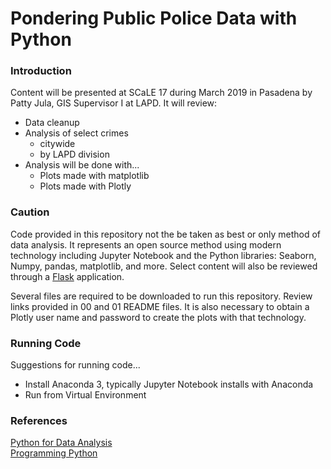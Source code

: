 # Pondering Public Police Data with Python

### Introduction 
Content will be presented at SCaLE 17 during March 2019 in Pasadena by Patty Jula, GIS Supervisor I at LAPD. It will review:

- Data cleanup
- Analysis of select crimes
  - citywide
  - by LAPD division
- Analysis will be done with...
  -  Plots made with matplotlib
  - Plots made with Plotly

### Caution
Code provided in this repository not the be taken as best or only method of data analysis. It represents an open source method using modern technology including Jupyter Notebook and the Python libraries: Seaborn, Numpy, pandas, matplotlib, and more. Select content will also be reviewed through a [Flask](http://flask.pocoo.org/) application.  

Several files are required to be downloaded to run this repository. Review links provided in 00 and 01 README files. It is also necessary to obtain a Plotly user name and password to create the plots with that technology.

### Running Code
Suggestions for running code...
- Install Anaconda 3, typically Jupyter Notebook installs with Anaconda
- Run from Virtual Environment



### References
[Python for Data Analysis](http://wesmckinney.com/pages/book.html)  
[Programming Python](https://learning-python.com/index-book-links.html)


